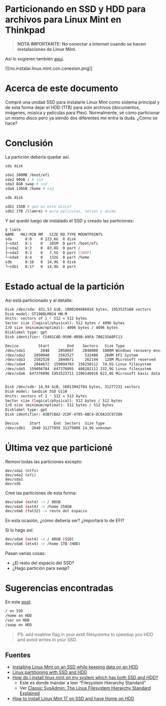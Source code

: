 # Particionando en SSD y HDD para archivos para Linux Mint en Thinkpad

> **NOTA IMPORTANTE: No conectar a internet cuando se hacen instalaciones de Linux Mint.**

Así lo sugieren también [aquí](https://itsfoss.com/install-linux-mint/#step-4-install-linux-mint).

![[no.instalar.linux.mint.con.conexion.png]]

# Acerca de este documento

Compré una unidad SSD para instalarle Linux Mint como sistema principal y de esta forma dejar el HDD (1TB) para solo archivos (documentos, imágenes, música y películas para Plex). Normalmente, sé cómo particionar un mismo disco pero ya siendo dos diferentes me entra la duda. ¿Cómo se hace?

# Conclusión

La partición debería quedar así.
```bash
sda disk

sda1 300MB /boot/efi
sda2 90GB / # ssd
sda3 8GB swap # ssd
sda4 130GB /home # ssd

sdb disk

sdb1 15GB # qué es este disco?
sdb2 1TB /llamrei # pura peliculas, series y anime
```

Y así quedó luego de instalado el SSD y creado las particiones:
```bash
$ lsblk
NAME   MAJ:MIN RM   SIZE RO TYPE MOUNTPOINTS
sda      8:0    0 223,6G  0 disk 
├─sda1   8:1    0   285M  0 part /boot/efi
├─sda2   8:2    0  83,8G  0 part /
├─sda3   8:3    0   7,5G  0 part [SWAP]
└─sda4   8:4    0   132G  0 part /home
sdb      8:16   0  14,9G  0 disk 
└─sdb1   8:17   0  14,9G  0 part 
```

# Estado actual de la partición

Así está particionado y al detalle:
```bash
Disk /dev/sda: 931,53 GiB, 1000204886016 bytes, 1953525168 sectors
Disk model: ST1000LM024 HN-M
Units: sectors of 1 * 512 = 512 bytes
Sector size (logical/physical): 512 bytes / 4096 bytes
I/O size (minimum/optimal): 4096 bytes / 4096 bytes
Disklabel type: gpt
Disk identifier: C5401CAD-9500-4B9B-A9FA-7B8235A0FC13

Device         Start        End    Sectors   Size Type
/dev/sda1       2048    2050047    2048000  1000M Windows recovery environment
/dev/sda2    2050048    2582527     532480   260M EFI System
/dev/sda3    2582528    2844671     262144   128M Microsoft reserved
/dev/sda4    2844672  159094783  156250112  74,5G Linux filesystem
/dev/sda5  159094784  647376895  488282112 232,9G Linux filesystem
/dev/sda6  647376896 1953523711 1306146816 622,8G Microsoft basic data


Disk /dev/sdb: 14,94 GiB, 16013942784 bytes, 31277232 sectors
Disk model: SanDisk SSD U110
Units: sectors of 1 * 512 = 512 bytes
Sector size (logical/physical): 512 bytes / 512 bytes
I/O size (minimum/optimal): 512 bytes / 512 bytes
Disklabel type: gpt
Disk identifier: A3B7CBA2-2CDF-4705-ABC4-DC0A33C97286

Device     Start      End  Sectors  Size Type
/dev/sdb1   2048 31277055 31275008 14,9G unknown
```

# Última vez que particioné

Removí todas las particiones excepto:
```
dev/sda1 (ntfs)
dev/sda2 (efi)
dev/sda3
dev/sdb
```

Cree las particiones de esta forma:
```bash
dev/sda4 (ext4) -> / 80GB
dev/sda5 (ext4) -> /home 250GB
dev/sda6 (fat32) -> resto del espacio
```

En esta ocasión, ¿cómo debería ser? ¿importará lo de EFI?

Si lo hago así:
```bash
dev/sda4 (ext4) -> / 80GB (SSD)
dev/sda6 (etx4) -> /home 1TB (HDD)
```

Pasan varias cosas:

- ¿El resto del espacio del SSD?
- ¿Hago partición para swap?

# Sugerencias encontradas

En este [post](https://superuser.com/questions/908080/linux-partitioning-with-ssd-and-hdd).
```bash
/ on SSD
/home on HDD
/var on HDD
/swap on HDD
```

> PS: add noatime flag in your ext4 filesystems to speedup you HDD and avoid writes in your SSD.

## Fuentes

- [Installing Linux Mint on an SSD while keeping data on an HDD](https://superuser.com/questions/1217977/installing-linux-mint-on-an-ssd-while-keeping-data-on-an-hdd)
- [Linux partitioning with SSD and HDD](https://superuser.com/questions/908080/linux-partitioning-with-ssd-and-hdd)
- [How do I install linux mint on my system which has both SSD and HDD?](https://unix.stackexchange.com/questions/618848/how-do-i-install-linux-mint-on-my-system-which-has-both-ssd-and-hdd)
    - Este es donde mandar a leer “Filesystem Hierarchy Standard”
    - Ver [Classic SysAdmin: The Linux Filesystem Hierarchy Standard Explained](https://www.linuxfoundation.org/blog/blog/classic-sysadmin-the-linux-filesystem-explained)
- [How to install Linux Mint 17 on SSD and have Home on HDD](https://unix.stackexchange.com/questions/155435/how-to-install-linux-mint-17-on-ssd-and-have-home-on-hdd)

